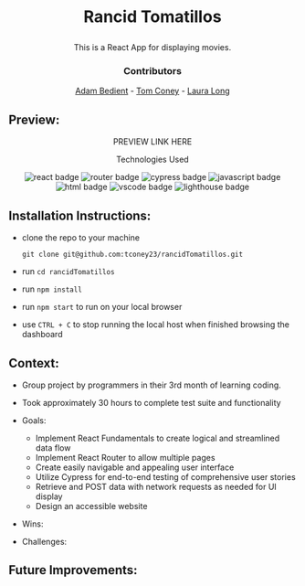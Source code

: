 # <p align="center">Rancid Tomatillos</p>
<p align="center">This is a React App for displaying movies.</p>

### <p align="center">Contributors</p>
<div align="center">
  
[Adam Bedient](https://github.com/cOdeBedient) - [Tom Coney](https://github.com/tconey23) - [Laura Long](https://github.com/lalonggone)

</div>

## Preview:
<div align="center">
  
PREVIEW LINK HERE

</div>

<p align="center">Technologies Used</p>
<div align="center">
  <img src="https://img.shields.io/badge/React-61DAFB?logo=react&logoColor=000&style=for-the-badge" alt="react badge">
  <img src="https://img.shields.io/badge/React%20Router-CA4245?logo=reactrouter&logoColor=fff&style=for-the-badge" alt="router badge">
  <img src="https://img.shields.io/badge/Cypress-69D3A7?logo=cypress&logoColor=fff&style=for-the-badge" alt="cypress badge">
  <img src="https://img.shields.io/badge/JavaScript-F7DF1E?logo=javascript&logoColor=000&style=for-the-badge" alt="javascript badge">
  <img src="https://img.shields.io/badge/HTML5-E34F26?logo=html5&logoColor=fff&style=for-the-badge" alt="html badge">
  <img src="https://img.shields.io/badge/Visual%20Studio%20Code-007ACC?logo=visualstudiocode&logoColor=fff&style=for-the-badge" alt="vscode badge">
  <img src="https://img.shields.io/badge/Lighthouse-F44B21?logo=lighthouse&logoColor=fff&style=for-the-badge" alt="lighthouse badge">
</div>

## Installation Instructions:
- clone the repo to your machine
    
    ```
    git clone git@github.com:tconey23/rancidTomatillos.git
    ```
    
- run `cd rancidTomatillos`
- run `npm install`
- run `npm start` to run on your local browser
- use `CTRL + C` to stop running the local host when finished browsing the dashboard

## Context:
<!-- wins, challenges, time spent, etc -->
- Group project by programmers in their 3rd month of learning coding.
- Took approximately 30 hours to complete test suite and functionality
- Goals:
  
  - Implement React Fundamentals to create logical and streamlined data flow
  - Implement React Router to allow multiple pages
  - Create easily navigable and appealing user interface
  - Utilize Cypress for end-to-end testing of comprehensive user stories
  - Retrieve and POST data with network requests as needed for UI display
  - Design an accessible website
    
- Wins:


  
- Challenges:
  


## Future Improvements:

